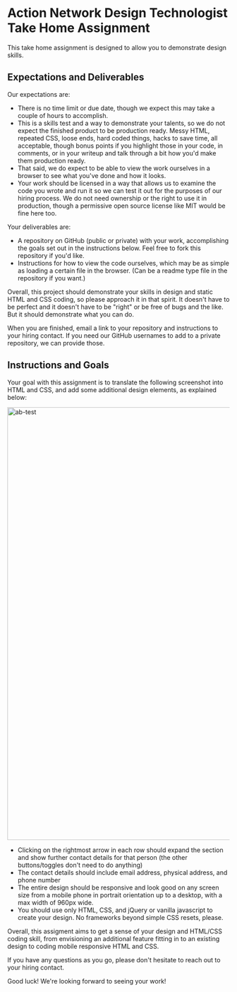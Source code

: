 # Action Network Design Technologist Take Home Assignment

This take home assignment is designed to allow you to demonstrate design skills. 

## Expectations and Deliverables

Our expectations are:

* There is no time limit or due date, though we expect this may take a couple of hours to accomplish.
* This is a skills test and a way to demonstrate your talents, so we do not expect the finished product to be production ready. Messy HTML, repeated CSS, loose ends, hard coded things, hacks to save time, all acceptable, though bonus points if you highlight those in your code, in comments, or in your writeup and talk through a bit how you'd make them production ready.
* That said, we do expect to be able to view the work ourselves in a browser to see what you've done and how it looks.
* Your work should be licensed in a way that allows us to examine the code you wrote and run it so we can test it out for the purposes of our hiring process. We do not need ownership or the right to use it in production, though a permissive open source license like MIT would be fine here too.

Your deliverables are:

* A repository on GitHub (public or private) with your work, accomplishing the goals set out in the instructions below. Feel free to fork this repository if you'd like.
* Instructions for how to view the code ourselves, which may be as simple as loading a certain file in the browser. (Can be a readme type file in the repository if you want.)

Overall, this project should demonstrate your skills in design and static HTML and CSS coding, so please approach it in that spirit. It doesn't have to be perfect and it doesn't have to be "right" or be free of bugs and the like. But it should demonstrate what you can do.

When you are finished, email a link to your repository and instructions to your hiring contact. If you need our GitHub usernames to add to a private repository, we can provide those.

## Instructions and Goals

Your goal with this assignment is to translate the following screenshot into HTML and CSS, and add some additional design elements, as explained below:

<img width="980" alt="ab-test" src="https://user-images.githubusercontent.com/1058998/157304518-cc78f657-2680-41c9-b993-52e1c4027338.png">

* Clicking on the rightmost arrow in each row should expand the section and show further contact details for that person (the other buttons/toggles don't need to do anything)
* The contact details should include email address, physical address, and phone number
* The entire design should be responsive and look good on any screen size from a mobile phone in portrait orientation up to a desktop, with a max width of 960px wide.
* You should use only HTML, CSS, and jQuery or vanilla javascript to create your design. No frameworks beyond simple CSS resets, please.

Overall, this assigment aims to get a sense of your design and HTML/CSS coding skill, from envisioning an additional feature fitting in to an existing design to coding mobile responsive HTML and CSS. 

If you have any questions as you go, please don't hesitate to reach out to your hiring contact.

Good luck! We're looking forward to seeing your work!
